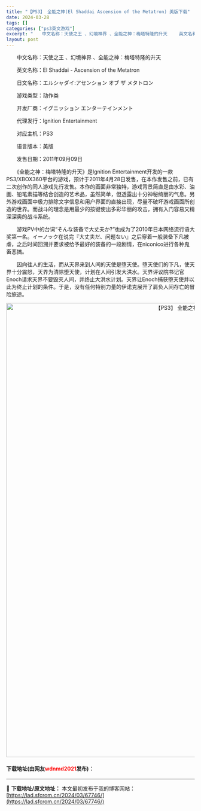 ```yaml
---
title: "【PS3】 全能之神(El Shaddai Ascension of the Metatron) 美版下载"
date: 2024-03-28
tags: []
categories: ["ps3英文游戏"]
excerpt: "　　中文名称：天使之王 、幻境神界 、全能之神：梅塔特隆的升天 　　英文名称：El Shaddai - Ascension of the Metatron 　　日文名称：エルシャダイ:アセンション オブ ザ メタトロン 　　游戏类型：动作类 　　开发厂商：イグニッション エンターテインメント 　　代&hellip;"
layout: post
---
```


 <p>　　中文名称：天使之王 、幻境神界 、全能之神：梅塔特隆的升天</p> <p>　　英文名称：El Shaddai - Ascension of the Metatron</p> <p>　　日文名称：エルシャダイ:アセンション オブ ザ メタトロン</p> <p>　　游戏类型：动作类</p> <p>　　开发厂商：イグニッション エンターテインメント</p> <p>　　代理发行：Ignition Entertainment</p> <p>　　对应主机：PS3</p> <p>　　语言版本：美版</p> <p>　　发售日期：2011年09月09日</p> <p>　　《全能之神：梅塔特隆的升天》是Ignition Entertainment开发的一款PS3/XBOX360平台的游戏，预计于2011年4月28日发售，在本作发售之前，已有二次创作的同人游戏先行发售。本作的画面非常独特，游戏背景简直是由水彩、油画、铅笔素描等结合创造的艺术品，虽然简单，但透露出十分神秘绮丽的气息。另外游戏画面中极力排除文字信息和用户界面的直接出现，尽量不破坏游戏画面所创造的世界。而战斗的理念是用最少的按键使出多彩华丽的攻击，拥有入门容易又精深深奥的战斗系统。</p> <p>　　游戏PV中的台词&ldquo;そんな装备で大丈夫か?&rdquo;也成为了2010年日本网络流行语大奖第一名。イーノック在说完『大丈夫だ、问题ない』之后穿着一般装备下凡被虐，之后时间回溯并要求被给予最好的装备的一段剧情，在niconico进行各种鬼畜恶搞。</p> <p>　　因向往人的生活，而从天界来到人间的天使是堕天使。堕天使们的下凡，使天界十分震怒，天界为清除堕天使，计划在人间引发大洪水。天界评议院书记官Enoch请求天界不要毁灭人间，并终止大洪水计划。天界让Enoch捕获堕天使并以此为终止计划的条件。于是，没有任何特别力量的伊诺克展开了肩负人间存亡的冒险旅途。</p> <p align="center"><img align="" border="0" src="https://lad.sfcrom.cn/wp-content/uploads/2024/03/20240328_66051b7aa5e99.jpg" width="1215" alt="【PS3】 全能之神(El Shaddai Ascension of the Metatron) 美版下载" /></p> <p><h4>下载地址(由网友<font color="red">wdnmd2021</font>发布)：</h4></p> 

---
📖 **下载地址/原文地址：** 本文最初发布于我的博客网站：[https://lad.sfcrom.cn/2024/03/67746/](https://lad.sfcrom.cn/2024/03/67746/)
